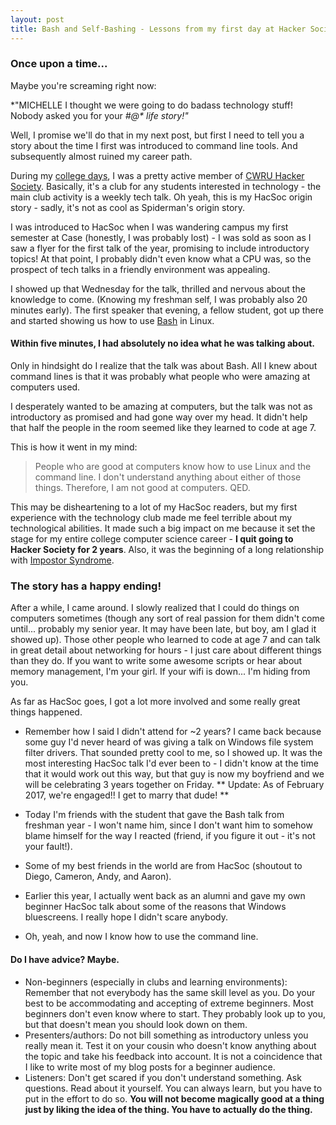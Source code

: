 ```yaml
---
layout: post
title: Bash and Self-Bashing - Lessons from my first day at Hacker Society
---
```


### Once upon a time...
Maybe you're screaming right now: 

*"MICHELLE I thought we were going to do badass technology stuff! Nobody asked you for your *#$@*$ life story!"*

Well, I promise we'll do that in my next post, but first I need to tell you a story about the time I first was introduced to command line tools. And subsequently almost ruined my career path. 

During my [college days](https://www.case.edu), I was a pretty active member of [CWRU Hacker Society](http://hacsoc.org). Basically, it's a club for any students interested in technology - the main club activity is a weekly tech talk. Oh yeah, this is my HacSoc origin story - sadly, it's not as cool as Spiderman's origin story.

I was introduced to HacSoc when I was wandering campus my first semester at Case (honestly, I was probably lost) - I was sold as soon as I saw a flyer for the first talk of the year, promising to include introductory topics! At that point, I probably didn't even know what a CPU was, so the prospect of tech talks in a friendly environment was appealing. 

I showed up that Wednesday for the talk, thrilled and nervous about the knowledge to come. (Knowing my freshman self, I was probably also 20 minutes early). The first speaker that evening, a fellow student, got up there and started showing us how to use [Bash](https://en.wikipedia.org/wiki/Bash_(Unix_shell)) in Linux.

#### Within five minutes, I had absolutely no idea what he was talking about.

Only in hindsight do I realize that the talk was about Bash. All I knew about command lines is that it was probably what people who were amazing at computers used.

I desperately wanted to be amazing at computers, but the talk was not as introductory as promised and had gone way over my head. It didn't help that half the people in the room seemed like they learned to code at age 7.

This is how it went in my mind:

> People who are good at computers know how to use Linux and the command line. I don't understand anything about either of those things. 
> Therefore, I am not good at computers. 
> QED.

This may be disheartening to a lot of my HacSoc readers, but my first experience with the technology club made me feel terrible about my technological abilities. It made such a big impact on me because it set the stage for my entire college computer science career - **I quit going to Hacker Society for 2 years**. Also, it was the beginning of a long relationship with [Impostor Syndrome](https://en.wikipedia.org/wiki/Impostor_syndrome).

### The story has a happy ending!

After a while, I came around. I slowly realized that I could do things on computers sometimes (though any sort of real passion for them didn't come until... probably my senior year. It may have been late, but boy, am I glad it showed up). Those other people who learned to code at age 7 and can talk in great detail about networking for hours - I just care about different things than they do. If you want to write some awesome scripts or hear about memory management, I'm your girl. If your wifi is down... I'm hiding from you.

As far as HacSoc goes, I got a lot more involved and some really great things happened.

- Remember how I said I didn't attend for ~2 years? I came back because some guy I'd never heard of was giving a talk on Windows file system filter drivers. That sounded pretty cool to me, so I showed up. It was the most interesting HacSoc talk I'd ever been to - I didn't know at the time that it would work out this way, but that guy is now my boyfriend and we will be celebrating 3 years together on Friday.
** Update: As of February 2017, we're engaged!! I get to marry that dude! **

- Today I'm friends with the student that gave the Bash talk from freshman year - I won't name him, since I don't want him to somehow blame himself for the way I reacted (friend, if you figure it out - it's not your fault!).

- Some of my best friends in the world are from HacSoc (shoutout to Diego, Cameron, Andy, and Aaron).

- Earlier this year, I actually went back as an alumni and gave my own beginner HacSoc talk about some of the reasons that Windows bluescreens. I really hope I didn't scare anybody.

- Oh, yeah, and now I know how to use the command line.

#### Do I have advice? Maybe.

- Non-beginners (especially in clubs and learning environments): Remember that not everybody has the same skill level as you. Do your best to be accommodating and accepting of extreme beginners. Most beginners don't even know where to start. They probably look up to you, but that doesn't mean you should look down on them.
- Presenters/authors: Do not bill something as introductory unless you really mean it. Test it on your cousin who doesn't know anything about the topic and take his feedback into account. It is not a coincidence that I like to write most of my blog posts for a beginner audience.
- Listeners: Don't get scared if you don't understand something. Ask questions. Read about it yourself. You can always learn, but you have to put in the effort to do so. **You will not become magically good at a thing just by liking the idea of the thing. You have to actually do the thing.**
